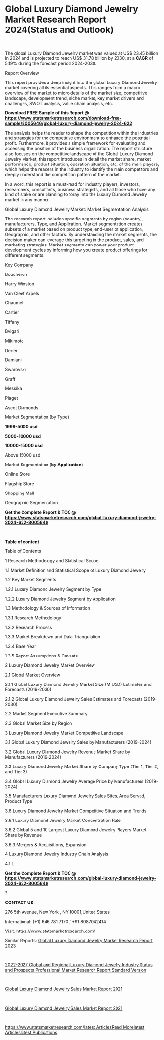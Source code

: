 <h1>Global Luxury Diamond Jewelry Market Research Report 2024(Status and Outlook)</h1><br/><p>The global Luxury Diamond Jewelry market was valued at US$ 23.45 billion in 2024 and is projected to reach US$ 31.78 billion by 2030, at a <strong>CAGR</strong> of 5.19% during the forecast period 2024-2030.</p>
 
 
 
 <p>Report Overview</p>
 
 
 
 <p>This report provides a deep insight into the global Luxury Diamond Jewelry market covering all its essential aspects. This ranges from a macro overview of the market to micro details of the market size, competitive landscape, development trend, niche market, key market drivers and challenges, SWOT analysis, value chain analysis, etc.</p>
 
 
 
 <p><strong>Download FREE Sample of this Report @ <a href="https://www.statsmarketresearch.com/download-free-sample/8005646/global-luxury-diamond-jewelry-2024-622">https://www.statsmarketresearch.com/download-free-sample/8005646/global-luxury-diamond-jewelry-2024-622</a></strong></p>
 
 
 
 <p>The analysis helps the reader to shape the competition within the industries and strategies for the competitive environment to enhance the potential profit. Furthermore, it provides a simple framework for evaluating and accessing the position of the business organization. The report structure also focuses on the competitive landscape of the Global Luxury Diamond Jewelry Market, this report introduces in detail the market share, market performance, product situation, operation situation, etc. of the main players, which helps the readers in the industry to identify the main competitors and deeply understand the competition pattern of the market.</p>
 
 
 
 <p>In a word, this report is a must-read for industry players, investors, researchers, consultants, business strategists, and all those who have any kind of stake or are planning to foray into the Luxury Diamond Jewelry market in any manner.</p>
 
 
 
 <p>Global Luxury Diamond Jewelry Market: Market Segmentation Analysis</p>
 
 
 
 <p>The research report includes specific segments by region (country), manufacturers, Type, and Application. Market segmentation creates subsets of a market based on product type, end-user or application, Geographic, and other factors. By understanding the market segments, the decision-maker can leverage this targeting in the product, sales, and marketing strategies. Market segments can power your product development cycles by informing how you create product offerings for different segments.</p>
 
 
 
 <p>Key Company</p>
 
 
 
 <p>Boucheron</p>
 
 
 
 <p>Harry Winston</p>
 
 
 
 <p>Van Cleef Arpels</p>
 
 
 
 <p>Chaumet</p>
 
 
 
 <p>Cartier</p>
 
 
 
 <p>Tiffany</p>
 
 
 
 <p>Bvlgari</p>
 
 
 
 <p>Mikimoto</p>
 
 
 
 <p>Derier</p>
 
 
 
 <p>Damiani</p>
 
 
 
 <p>Swarovski</p>
 
 
 
 <p>Graff</p>
 
 
 
 <p>Messika</p>
 
 
 
 <p>Piaget</p>
 
 
 
 <p>Ascot Diamonds</p>
 
 
 
 <p>Market Segmentation (by Type)</p>
 
 
 
 <p><strong>1999-5000 usd</strong></p>
 
 
 
 <p><strong>5000-10000 usd</strong></p>
 
 
 
 <p><strong>10000-15000 usd</strong></p>
 
 
 
 <p>Above 15000 usd</p>
 
 
 
 <p>Market Segmentation (<strong>by Application</strong>)</p>
 
 
 
 <p>Online Store</p>
 
 
 
 <p>Flagship Store</p>
 
 
 
 <p>Shopping Mall</p>
 
 
 
 <p>Geographic Segmentation</p>
 
 
 
 <div><b>Get the Complete Report & TOC @ <a href="https://www.statsmarketresearch.com/global-luxury-diamond-jewelry-2024-622-8005646">https://www.statsmarketresearch.com/global-luxury-diamond-jewelry-2024-622-8005646</a></b></div>
 
 
 
 <p><br />
 
 <b>Table of content</b></p>
 
 
 
 <p>Table of Contents<br />
 
 1 Research Methodology and Statistical Scope<br />
 
 1.1 Market Definition and Statistical Scope of Luxury Diamond Jewelry<br />
 
 1.2 Key Market Segments<br />
 
 1.2.1 Luxury Diamond Jewelry Segment by Type<br />
 
 1.2.2 Luxury Diamond Jewelry Segment by Application<br />
 
 1.3 Methodology & Sources of Information<br />
 
 1.3.1 Research Methodology<br />
 
 1.3.2 Research Process<br />
 
 1.3.3 Market Breakdown and Data Triangulation<br />
 
 1.3.4 Base Year<br />
 
 1.3.5 Report Assumptions & Caveats<br />
 
 2 Luxury Diamond Jewelry Market Overview<br />
 
 2.1 Global Market Overview<br />
 
 2.1.1 Global Luxury Diamond Jewelry Market Size (M USD) Estimates and Forecasts (2019-2030)<br />
 
 2.1.2 Global Luxury Diamond Jewelry Sales Estimates and Forecasts (2019-2030)<br />
 
 2.2 Market Segment Executive Summary<br />
 
 2.3 Global Market Size by Region<br />
 
 3 Luxury Diamond Jewelry Market Competitive Landscape<br />
 
 3.1 Global Luxury Diamond Jewelry Sales by Manufacturers (2019-2024)<br />
 
 3.2 Global Luxury Diamond Jewelry Revenue Market Share by Manufacturers (2019-2024)<br />
 
 3.3 Luxury Diamond Jewelry Market Share by Company Type (Tier 1, Tier 2, and Tier 3)<br />
 
 3.4 Global Luxury Diamond Jewelry Average Price by Manufacturers (2019-2024)<br />
 
 3.5 Manufacturers Luxury Diamond Jewelry Sales Sites, Area Served, Product Type<br />
 
 3.6 Luxury Diamond Jewelry Market Competitive Situation and Trends<br />
 
 3.6.1 Luxury Diamond Jewelry Market Concentration Rate<br />
 
 3.6.2 Global 5 and 10 Largest Luxury Diamond Jewelry Players Market Share by Revenue<br />
 
 3.6.3 Mergers & Acquisitions, Expansion<br />
 
 4 Luxury Diamond Jewelry Industry Chain Analysis<br />
 
 4.1 L</p>
 
 
 
 <div><b>Get the Complete Report & TOC @ <a href="https://www.statsmarketresearch.com/global-luxury-diamond-jewelry-2024-622-8005646">https://www.statsmarketresearch.com/global-luxury-diamond-jewelry-2024-622-8005646</a></b></div>
 
 
 
 <p>? </p>
 
 
 
 <p><b>CONTACT US:</b><br />
 
 276 5th Avenue, New York , NY 10001,United States<br />
 
 International: (+1) 646 781 7170 / +91 8087042414<br />
 
 Visit: <a href="https://www.statsmarketresearch.com/">https://www.statsmarketresearch.com/</a><br />
 
 Similar Reports: <a href="https://www.statsmarketresearch.com/global-luxury-diamond-jewelry-2024-622-8005646">Global Luxury Diamond Jewelry Market Research Report 2023</a><br />
 
 <br />
 
 <a href="https://www.statsmarketresearch.com/global-luxury-diamond-jewelry-2024-622-8005646">2022-2027 Global and Regional Luxury Diamond Jewelry Industry Status and Prospects Professional Market Research Report Standard Version</a><br />
 
 <br />
 
 <a href="https://www.statsmarketresearch.com/global-luxury-diamond-jewelry-2024-622-8005646">Global Luxury Diamond Jewelry Sales Market Report 2021</a><br />
 
 <br />
 
 <a href="https://www.statsmarketresearch.com/global-luxury-diamond-jewelry-2024-622-8005646">Global Luxury Diamond Jewelry Sales Market Report 2021</a><br />
 
 <br />
 
 <a href="https://gyeongbokgung.com">https://www.statsmarketresearch.com/</a><a href="https://hallyeomaritime.com">latest Articles</a><a href="https://jingwansa.com">Read More</a><a href="https://nguoiviet.jp/">latest Articles</a><a href="https://www.intelmarketresearch.com/">latest Publications</a></p>